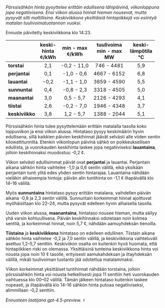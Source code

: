 *Pörssisähkön hinta pysyttelee erittäin edullisena lähipäivinä, viikonloppuna jopa negatiivisena. Ensi viikon alussa hinnat hieman nousevat, mutta pysyvät silti maltillisina. Keskiviikkona yksittäisiä hintapiikkejä voi esiintyä matalan tuulivoimatuotannon vuoksi.*

Ennuste päivitetty keskiviikkona klo 14:23.

|            | keski-<br>hinta<br>¢/kWh | min - max<br>¢/kWh | tuulivoima<br>min - max<br>MW | keski-<br>lämpötila<br>°C |
|:-----------|:------------------------:|:------------------:|:----------------------------:|:-------------------------:|
| **torstai**    | 2,1                      | -0,2 - 11,0        | 746 - 4481                   | 5,9                       |
| **perjantai**  | 0,1                      | -1,0 - 0,6         | 4667 - 6152                  | 6,8                       |
| **lauantai**   | -0,2                     | -1,1 - 1,0         | 3659 - 4590                  | 5,5                       |
| **sunnuntai**  | 0,4                      | -0,8 - 2,3         | 3318 - 4505                  | 5,0                       |
| **maanantai**  | 3,0                      | 0,5 - 5,7          | 2126 - 4293                  | 4,1                       |
| **tiistai**    | 2,6                      | -0,2 - 7,0         | 1946 - 4348                  | 3,7                       |
| **keskiviikko**| 3,8                      | 1,2 - 5,7          | 1388 - 2044                  | 5,1                       |

Pörssisähkön hinta tulee pysyttelemään erittäin matalalla tasolla koko loppuviikon ja ensi viikon alussa. Hintataso pysyy keskimäärin hyvin edullisena, sillä kaikkien päivien keskihinnat jäävät selvästi alle viiden sentin kilowattitunnilta. Etenkin viikonlopun päivinä sähkö on poikkeuksellisen edullista, ja vuorokauden keskihinta laskee jopa negatiiviseksi **lauantaina**, jolloin keskihinnaksi muodostuu -0,2 ¢.

Viikon selvästi edullisimmat päivät ovat **perjantai** ja lauantai. Perjantain aikana sähkön hinta vaihtelee -1,0 ja 0,6 sentin välillä, eikä yksikään perjantain tunti ylitä edes yhden sentin hintarajaa. Lauantaina nähdään vieläkin alhaisempia hintoja: päivän alin tuntihinta on -1,1 ¢ iltapäivällä klo 14–16 välillä.

Myös **sunnuntaina** hintataso pysyy erittäin matalana, vaihdellen päivän aikana -0,8 ja 2,3 sentin välillä. Sunnuntain korkeimmat hinnat ajoittuvat myöhäisiltaan klo 22–24, mutta pysyvät edelleen hyvin alhaisella tasolla.

Uuden viikon alussa, **maanantaina**, hintataso nousee hieman, mutta säilyy yhä varsin kohtuullisena. Päivän keskihinnaksi odotetaan noin kolmea senttiä, ja korkeimmat hinnat, noin 5,7 ¢, nähdään aamuyhdeksän tienoilla.

**Tiistaina** ja **keskiviikkona** hintataso on edelleen edullinen. Tiistain aikana sähkön hinta vaihtelee -0,2 ja 7,0 sentin välillä, ja keskiviikkona vaihteluväli asettuu 1,2–5,7 senttiin. Keskiviikon osalta on kuitenkin hyvä huomata, että hintapiikkien riski on olemassa. Yksittäisinä tunteina keskiviikkona hinta voi nousta jopa noin 10 ¢ tasolle, erityisesti aamukahdeksan ja iltayhdeksän välillä, mikäli tuulivoiman tuotanto jää odotettua matalammaksi.

Viikon korkeimmat yksittäiset tuntihinnat nähdään torstaina, jolloin pörssisähkön hinta voi nousta hetkellisesti jopa 11 senttiin heti vuorokauden vaihtuessa klo 00–02 välillä. Tämän jälkeen hintataso kuitenkin laskee nopeasti, ja iltapäivällä klo 14–16 sähkön hinta putoaa negatiiviseksi, alimmillaan -0,2 senttiin.

*Ennusteen laatijana gpt-4.5-preview.* ⚡
